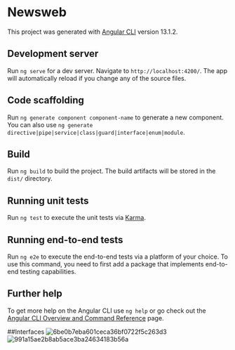 # Newsweb

This project was generated with [Angular CLI](https://github.com/angular/angular-cli) version 13.1.2.

## Development server

Run `ng serve` for a dev server. Navigate to `http://localhost:4200/`. The app will automatically reload if you change any of the source files.

## Code scaffolding

Run `ng generate component component-name` to generate a new component. You can also use `ng generate directive|pipe|service|class|guard|interface|enum|module`.

## Build

Run `ng build` to build the project. The build artifacts will be stored in the `dist/` directory.

## Running unit tests

Run `ng test` to execute the unit tests via [Karma](https://karma-runner.github.io).

## Running end-to-end tests

Run `ng e2e` to execute the end-to-end tests via a platform of your choice. To use this command, you need to first add a package that implements end-to-end testing capabilities.

## Further help

To get more help on the Angular CLI use `ng help` or go check out the [Angular CLI Overview and Command Reference](https://angular.io/cli) page.

##Interfaces
![6be0b7eba601ceca36bf0722f5c263d3](https://user-images.githubusercontent.com/93401911/171864271-1588ee13-dc90-435c-90e8-363332605e35.jpg)
![991a15ae2b8ab5ace3ba24634183b56a](https://user-images.githubusercontent.com/93401911/171864283-972805ea-0cb3-44e7-8825-b18c3b1f64cc.jpg)
